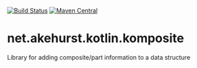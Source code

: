 [![Build Status](https://travis-ci.org/dhakehurst/net.akehurst.kotlin.komposite.svg?branch=master)](https://travis-ci.org/dhakehurst/net.akehurst.kotlin.komposite)
[![Maven Central](https://maven-badges.herokuapp.com/maven-central/net.akehurst.kotlin.komposite/komposite-api/badge.svg?style=plastic)](https://maven-badges.herokuapp.com/maven-central/net.akehurst.kotlin.komposite/komposite-api)

# net.akehurst.kotlin.komposite

Library for adding composite/part information to a data structure

